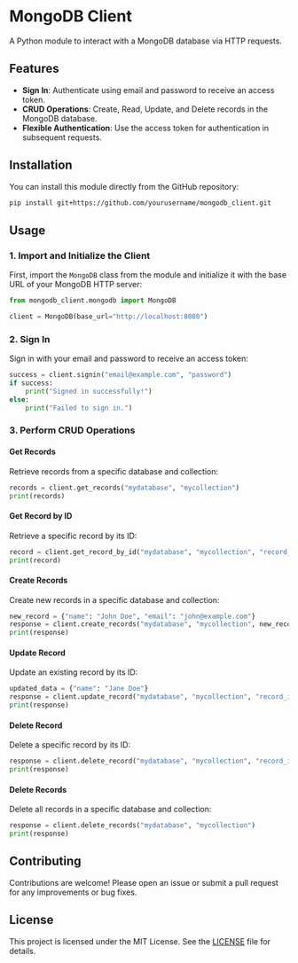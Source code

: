 # MongoDB Client

A Python module to interact with a MongoDB database via HTTP requests.

## Features

- **Sign In**: Authenticate using email and password to receive an access token.
- **CRUD Operations**: Create, Read, Update, and Delete records in the MongoDB database.
- **Flexible Authentication**: Use the access token for authentication in subsequent requests.

## Installation

You can install this module directly from the GitHub repository:

```bash
pip install git+https://github.com/yourusername/mongodb_client.git
```

## Usage

### 1. Import and Initialize the Client

First, import the `MongoDB` class from the module and initialize it with the base URL of your MongoDB HTTP server:

```python
from mongodb_client.mongodb import MongoDB

client = MongoDB(base_url="http://localhost:8080")
```

### 2. Sign In

Sign in with your email and password to receive an access token:

```python
success = client.signin("email@example.com", "password")
if success:
    print("Signed in successfully!")
else:
    print("Failed to sign in.")
```

### 3. Perform CRUD Operations

#### Get Records

Retrieve records from a specific database and collection:

```python
records = client.get_records("mydatabase", "mycollection")
print(records)
```

#### Get Record by ID

Retrieve a specific record by its ID:

```python
record = client.get_record_by_id("mydatabase", "mycollection", "record_id")
print(record)
```

#### Create Records

Create new records in a specific database and collection:

```python
new_record = {"name": "John Doe", "email": "john@example.com"}
response = client.create_records("mydatabase", "mycollection", new_record)
print(response)
```

#### Update Record

Update an existing record by its ID:

```python
updated_data = {"name": "Jane Doe"}
response = client.update_record("mydatabase", "mycollection", "record_id", updated_data)
print(response)
```

#### Delete Record

Delete a specific record by its ID:

```python
response = client.delete_record("mydatabase", "mycollection", "record_id")
print(response)
```

#### Delete Records

Delete all records in a specific database and collection:

```python
response = client.delete_records("mydatabase", "mycollection")
print(response)
```

## Contributing

Contributions are welcome! Please open an issue or submit a pull request for any improvements or bug fixes.

## License

This project is licensed under the MIT License. See the [LICENSE](LICENSE) file for details.